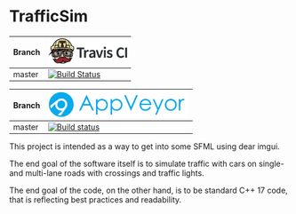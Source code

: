 # TrafficSim

Branch|[![Travis CI logo](pics/TravisCI.png)](https://travis-ci.org)
---|---
master|[![Build Status](https://travis-ci.org/SebastianBecker2/TrafficSim.svg?branch=master)](https://travis-ci.org/SebastianBecker2/TrafficSim)

Branch|[![AppVeyor logo](pics/AppVeyor.png)](https://appveyor.com)
---|---
master|[![Build status](https://ci.appveyor.com/api/projects/status/7250ml68h7ppypyt/branch/master?svg=true)](https://ci.appveyor.com/project/SebastianBecker2/trafficsim/branch/master)

This project is intended as a way to get into some SFML using dear imgui.

The end goal of the software itself is to simulate traffic with cars on single- and multi-lane roads with crossings and traffic lights.

The end goal of the code, on the other hand, is to be standard C++ 17 code, that is reflecting best practices and readability.
